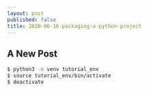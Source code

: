 ```yaml
---
layout: post
published: false
title: 2020-06-16-packaging-a-python-project
---
```

## A New Post

```bash
$ python3 -m venv tutorial_env
$ source tutorial_env/bin/activate
$ deactivate
```
